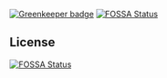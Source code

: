 [![Greenkeeper badge](https://badges.greenkeeper.io/mikesprague/mikesprague-me.svg)](https://greenkeeper.io/)
[![FOSSA Status](https://app.fossa.io/api/projects/git%2Bgithub.com%2Fmikesprague%2Fmikesprague-me.svg?type=shield)](https://app.fossa.io/projects/git%2Bgithub.com%2Fmikesprague%2Fmikesprague-me?ref=badge_shield)


## License
[![FOSSA Status](https://app.fossa.io/api/projects/git%2Bgithub.com%2Fmikesprague%2Fmikesprague-me.svg?type=large)](https://app.fossa.io/projects/git%2Bgithub.com%2Fmikesprague%2Fmikesprague-me?ref=badge_large)